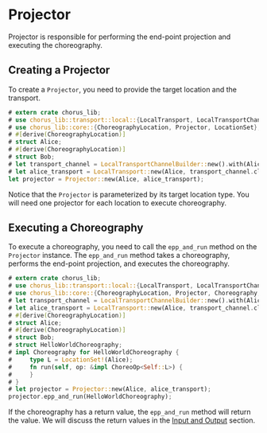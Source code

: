 # Projector

Projector is responsible for performing the end-point projection and executing the choreography.

## Creating a Projector

To create a `Projector`, you need to provide the target location and the transport.

```rust
# extern crate chorus_lib;
# use chorus_lib::transport::local::{LocalTransport, LocalTransportChannelBuilder};
# use chorus_lib::core::{ChoreographyLocation, Projector, LocationSet};
# #[derive(ChoreographyLocation)]
# struct Alice;
# #[derive(ChoreographyLocation)]
# struct Bob;
# let transport_channel = LocalTransportChannelBuilder::new().with(Alice).with(Bob).build();
# let alice_transport = LocalTransport::new(Alice, transport_channel.clone());
let projector = Projector::new(Alice, alice_transport);
```

Notice that the `Projector` is parameterized by its target location type. You will need one projector for each location to execute choreography.

## Executing a Choreography

To execute a choreography, you need to call the `epp_and_run` method on the `Projector` instance. The `epp_and_run` method takes a choreography, performs the end-point projection, and executes the choreography.

```rust
# extern crate chorus_lib;
# use chorus_lib::transport::local::{LocalTransport, LocalTransportChannelBuilder};
# use chorus_lib::core::{ChoreographyLocation, Projector, Choreography, ChoreoOp, LocationSet};
# let transport_channel = LocalTransportChannelBuilder::new().with(Alice).with(Bob).build();
# let alice_transport = LocalTransport::new(Alice, transport_channel.clone());
# #[derive(ChoreographyLocation)]
# struct Alice;
# #[derive(ChoreographyLocation)]
# struct Bob;
# struct HelloWorldChoreography;
# impl Choreography for HelloWorldChoreography {
#     type L = LocationSet!(Alice);
#     fn run(self, op: &impl ChoreoOp<Self::L>) {
#     }
# }
# let projector = Projector::new(Alice, alice_transport);
projector.epp_and_run(HelloWorldChoreography);
```

If the choreography has a return value, the `epp_and_run` method will return the value. We will discuss the return values in the [Input and Output](./guide-input-and-output.md) section.
